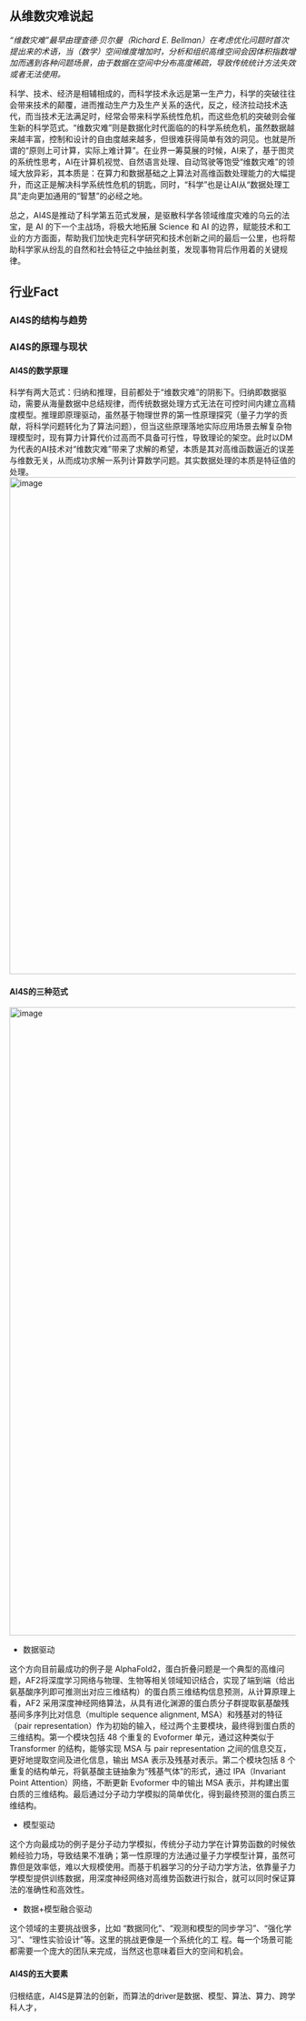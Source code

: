 ## 从维数灾难说起

*“维数灾难”最早由理查德·贝尔曼（Richard E. Bellman）在考虑优化问题时首次提出来的术语，当（数学）空间维度增加时，分析和组织高维空间会因体积指数增加而遇到各种问题场景，由于数据在空间中分布高度稀疏，导致传统统计方法失效或者无法使用。*

科学、技术、经济是相辅相成的，而科学技术永远是第一生产力，科学的突破往往会带来技术的颠覆，进而推动生产力及生产关系的迭代，反之，经济拉动技术迭代，而当技术无法满足时，经常会带来科学系统性危机，而这些危机的突破则会催生新的科学范式。“维数灾难”则是数据化时代面临的的科学系统危机，虽然数据越来越丰富，控制和设计的自由度越来越多，但很难获得简单有效的洞见。也就是所谓的“原则上可计算，实际上难计算”。在业界一筹莫展的时候，AI来了，基于图灵的系统性思考，AI在计算机视觉、自然语言处理、自动驾驶等饱受“维数灾难”的领域大放异彩，其本质是：在算力和数据基础之上算法对高维函数处理能力的大幅提升，而这正是解决科学系统性危机的钥匙，同时，“科学”也是让AI从“数据处理工具”走向更加通用的“智慧”的必经之地。

总之，AI4S是推动了科学第五范式发展，是驱散科学各领域维度灾难的乌云的法宝，是 AI 的下一个主战场，将极大地拓展 Science 和 AI 的边界，赋能技术和工业的方方面面，帮助我们加快走完科学研究和技术创新之间的最后一公里，也将帮助科学家从纷乱的自然和社会特征之中抽丝剥茧，发现事物背后作用着的关键规律。

## 行业Fact

### AI4S的结构与趋势

### AI4S的原理与现状

#### AI4S的数学原理

科学有两大范式：归纳和推理，目前都处于“维数灾难”的阴影下。归纳即数据驱动，需要从海量数据中总结规律，而传统数据处理方式无法在可控时间内建立高精度模型。推理即原理驱动，虽然基于物理世界的第一性原理探究（量子力学的贡献，将科学问题转化为了算法问题），但当这些原理落地实际应用场景去解复杂物理模型时，现有算力计算代价过高而不具备可行性，导致理论的架空。此时以DM为代表的AI技术对“维数灾难”带来了求解的希望，本质是其对高维函数逼近的误差与维数无关，从而成功求解一系列计算数学问题。其实数据处理的本质是特征值的处理。
<img width="874" alt="image" src="https://user-images.githubusercontent.com/80620580/204183901-e95645b5-630d-4423-8f72-66641692b70d.png">

#### AI4S的三种范式
<img width="1105" alt="image" src="https://user-images.githubusercontent.com/80620580/204427812-b93654ed-0f43-4021-9422-f85353a67da4.png">

- 数据驱动

这个方向目前最成功的例子是 AlphaFold2，蛋白折叠问题是一个典型的高维问题，AF2将深度学习网络与物理、生物等相关领域知识结合，实现了端到端（给出氨基酸序列即可推测出对应三维结构）的蛋白质三维结构信息预测，从计算原理上看，AF2 采用深度神经网络算法，从具有进化渊源的蛋白质分子群提取氨基酸残基间多序列比对信息（multiple sequence alignment, MSA）和残基对的特征（pair representation）作为初始的输入，经过两个主要模块，最终得到蛋白质的三维结构。第一个模块包括 48 个重复的 Evoformer 单元，通过这种类似于 Transformer 的结构，能够实现 MSA 与 pair representation 之间的信息交互，更好地提取空间及进化信息，输出 MSA 表示及残基对表示。第二个模块包括 8 个重复的结构单元，将氨基酸主链抽象为“残基气体”的形式，通过 IPA（Invariant Point Attention）网络，不断更新 Evoformer 中的输出 MSA 表示，并构建出蛋白质的三维结构。最后通过分子动力学模拟的简单优化，得到最终预测的蛋白质三维结构。

- 模型驱动

这个方向最成功的例子是分子动力学模拟，传统分子动力学在计算势函数的时候依赖经验力场，导致结果不准确；第一性原理的方法通过量子力学模型计算，虽然可靠但是效率低，难以大规模使用。而基于机器学习的分子动力学方法，依靠量子力学模型提供训练数据，用深度神经网络对高维势函数进行拟合，就可以同时保证算法的准确性和高效性。

- 数据+模型融合驱动

这个领域的主要挑战很多，比如 “数据同化”、“观测和模型的同步学习”、“强化学习”、“理性实验设计”等。这里的挑战更像是一个系统化的工
程。每一个场景可能都需要一个庞大的团队来完成，当然这也意味着巨大的空间和机会。

#### AI4S的五大要素

归根结底，AI4S是算法的创新，而算法的driver是数据、模型、算法、算力、跨学科人才，
